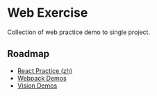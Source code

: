 # Web Exercise

Collection of web practice demo to single project.

## Roadmap

- [React Practice (zh)](./react-practice)
- [Webpack Demos](./webpack)
- [Vision Demos](./vision-demos)
